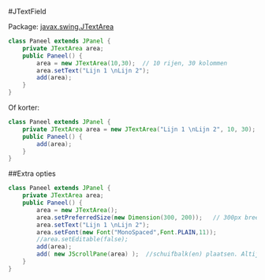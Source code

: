 #JTextField

Package: [javax.swing.JTextArea](http://docs.oracle.com/javase/7/docs/api/javax/swing/JTextArea.html)

````java
class Paneel extends JPanel { 
    private JTextArea area;
    public Paneel() {
        area = new JTextArea(10,30);  // 10 rijen, 30 kolommen
        area.setText("Lijn 1 \nLijn 2");
        add(area);
    }
}
````
Of korter:
````java
class Paneel extends JPanel { 
    private JTextArea area = new JTextArea("Lijn 1 \nLijn 2", 10, 30);
    public Paneel() {
        add(area);
    }
}
````
##Extra opties
````java
class Paneel extends JPanel { 
    private JTextArea area;
    public Paneel() {
        area = new JTextArea();
        area.setPreferredSize(new Dimension(300, 200));   // 300px breed , 200px hoog
        area.setText("Lijn 1 \nLijn 2");
        area.setFont(new Font("MonoSpaced",Font.PLAIN,11));
        //area.setEditable(false);
        add(area);
        add( new JScrollPane(area) );  //schuifbalk(en) plaatsen. Altijd NA add(area) !!!
    }
}
````